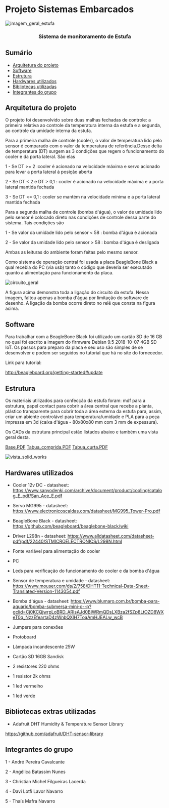 # Projeto Sistemas Embarcados
<p align="center">
  
![imagem_geral_estufa](https://user-images.githubusercontent.com/47900225/59558333-660dfc80-8fc6-11e9-849c-942839e9385e.jpeg)

</p>

<h3 align="center">Sistema de monitoramento de Estufa</h3>

## Sumário

- [Arquitetura do projeto](#arquitetura-do-projeto)
- [Software](#software)
- [Estrutura](#estrutura)
- [Hardwares utilizados](#hardwares-utilizados)
- [Bibliotecas utilizadas](#bibliotecas-utilizadas)
- [Integrantes do grupo](#integrantes-do-grupo)

## Arquitetura do projeto

O projeto foi desenvolvido sobre duas malhas fechadas de controle: a primeira relativa ao controle da temperatura interna da estufa e
a segunda, ao controle da umidade interna da estufa.

Para a primeira malha de controle (cooler), o valor de temperatura lido pelo sensor é comparado com o valor da temperatura de referência.Desse delta
de temperatura (DT) surgem as 3 condições que regem o funcionamento do cooler e da porta lateral. São elas

1 - Se DT >= 2 :cooler é acionado na velocidade máxima e servo acionado para levar a porta lateral à posição aberta

2 - Se DT < 2 e DT > 0,1 : cooler é acionado na velocidade máxima e a porta lateral mantida fechada

3 - Se DT <= 0,1 : cooler se mantém na velocidade mínima e a porta lateral mantida fechada

Para a segunda malha de controle (bomba d'água), o valor de umidade lido pelo sensor é colocado direto nas condições de controle dessa parte
do sistema. Tais condições são

1 - Se valor da umidade lido pelo sensor < 58 : bomba d'água é acionada

2 - Se valor da umidade lido pelo sensor > 58 : bomba d'água é desligada

Ambas as leituras do ambiente foram feitas pelo mesmo sensor.

Como sistema de operação central foi usada a placa BeagleBone Black a qual recebia do PC (via usb) tanto o código que deveria ser executado
quanto a alimentação para funcionamento da placa.

![circuito_geral](https://user-images.githubusercontent.com/47900225/59558378-2bf12a80-8fc7-11e9-93db-ea19e8a30da4.jpg)

A figura acima demonstra toda a ligação do circuito da estufa. Nessa imagem, faltou apenas a bomba d'água por limitação do software de desenho.
A ligação da bomba ocorre direto no relé que consta na figura acima.



## Software


Para trabalhar com a BeagleBone Black foi utilizado um cartão SD de 16 GB no qual foi escrito a imagem do firmware Debian 9.5 2018-10-07 4GB SD IoT.
Os passos para preparo da placa e seu uso são simples de se desenvolver e podem ser seguidos no tutorial que há no site do fornecedor.

Link para tutorial:

<http://beagleboard.org/getting-started#update>

## Estrutura

Os materiais utilizados para confecção da estufa foram: mdf para a estrutura, papel contact para cobrir a área central que recebe a planta,
plástico transparente para cobrir toda a área externa da estufa para, assim, criar um abiente controlável para temperatura/umidade e PLA
para a peça impressa em 3d (caíxa d'água - 80x80x80 mm com 3 mm de expessura).

Os CADs da estrutura principal estão listados abaixo e também uma vista geral desta.

[Base.PDF](https://github.com/angelicabatassim/estufa/files/3293774/Base.PDF)
[Tabua_comprida.PDF](https://github.com/angelicabatassim/estufa/files/3293775/Tabua_comprida.PDF)
[Tabua_curta.PDF](https://github.com/angelicabatassim/estufa/files/3293776/Tabua_curta.PDF)

![vista_solid_works](https://user-images.githubusercontent.com/47900225/59558384-6a86e500-8fc7-11e9-908f-2119e0f0608c.jpeg)



## Hardwares utilizados

- Cooler 12v DC - datasheet: <https://www.sanyodenki.com/archive/document/product/cooling/catalog_E_pdf/San_Ace_E.pdf>

- Servo MG995 - datasheet: <https://www.electronicoscaldas.com/datasheet/MG995_Tower-Pro.pdf>

- BeagleBone Black - datasheet: <https://github.com/beagleboard/beaglebone-black/wiki>

- Driver L298n - datasheet: <https://www.alldatasheet.com/datasheet-pdf/pdf/22440/STMICROELECTRONICS/L298N.html>

- Fonte variável para alimentação do cooler

- PC

- Leds para verificação do funcionamento do cooler e da bomba d'água

- Sensor de temperatura e umidade - datasheet: <https://www.mouser.com/ds/2/758/DHT11-Technical-Data-Sheet-Translated-Version-1143054.pdf>

- Bomba d'água - datasheet: <https://www.blumaro.com.br/bomba-para-aquario/bomba-submersa-mini-c--p?gclid=Cj0KCQjwrpLoBRD_ARIsAJd0BIWRmQDsLXBza2fSZp8LtOZD8WXeT0q_NzzEfeartaD4zWnbQXlH7ToaAmHJEALw_wcB>

- Jumpers para conexões

- Protoboard

- Lâmpada incandescente 25W

- Cartão SD 16GB Sandisk

- 2 resistores 220 ohms

- 1 resistor 2k ohms

- 1 led vermelho

- 1 led verde

## Bibliotecas extras utilizadas

- Adafruit DHT Humidity & Temperature Sensor Library

<https://github.com/adafruit/DHT-sensor-library>

## Integrantes do grupo

1 - André Pereira Cavalcante

2 - Angélica Batassim Nunes

3 - Christian Michel Filgueiras Lacerda

4 - Davi Lotfi Lavor Navarro

5 - Thaís Mafra Navarro
